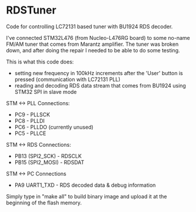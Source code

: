 # RDSTuner
Code for controlling LC72131 based tuner with BU1924 RDS decoder.

I've connected STM32L476 (from Nucleo-L476RG board) to some no-name FM/AM tuner that comes from Marantz amplifier. The tuner was broken down, and after doing the repair I needed to be able to do some testing.

This is what this code does:
+ setting new frequency in 100kHz increments after the 'User' button is pressed (communication with LC72131 PLL)
+ reading and decoding RDS data stream that comes from BU1924 using STM32 SPI in slave mode

STM <-> PLL Connections:

+ PC9 - PLLSCK
+ PC8 - PLLDI
+ PC6 - PLLDO (currently unused)
+ PC5 - PLLCE

STM <-> RDS Connections:

+ PB13 (SPI2_SCK) - RDSCLK
+ PB15 (SPI2_MOSI) - RDSDAT

STM <-> PC Connections

+ PA9 UART1_TXD - RDS decoded data & debug information

Simply type in "make all" to build binary image and upload it at the beginning of the flash memory.

